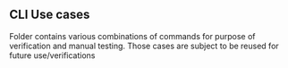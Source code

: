 ## CLI Use cases 

Folder contains various combinations of commands for purpose of verification
and manual testing. Those cases are subject to be reused for future use/verifications